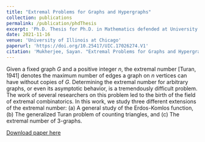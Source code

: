 ```yaml
---
title: "Extremal Problems for Graphs and Hypergraphs"
collection: publications
permalink: /publication/phdThesis
excerpt: 'Ph.D. Thesis for Ph.D. in Mathematics defended at University of Illinois at Chicago.'
date: 2021-11-16
venue: 'University of Illinois at Chicago'
paperurl: 'https://doi.org/10.25417/UIC.17026274.V1'
citation: 'Mukherjee, Sayan. "Extremal Problems for Graphs and Hypergraphs." Thesis,<i>Department of Mathematics, Statistics and Computer Science, University of Illinois at Chicago</i> (2021).'
---
```

Given a fixed graph $G$ and a positive integer $n$, the extremal number [Turan, 1941] denotes the maximum number of edges a graph on $n$ vertices can have without copies of $G$. Determining the extremal number for arbitrary graphs, or even its asymptotic behavior, is a tremendously difficult problem. The work of several researchers on this problem led to the birth of the field of extremal combinatorics. In this work, we study three different extensions of the extremal number: (a) A general study of the Erdos-Komlos function, (b) The generalized Turan problem of counting triangles, and (c) The extremal number of $3$-graphs.

[Download paper here](/files/thesis.pdf)